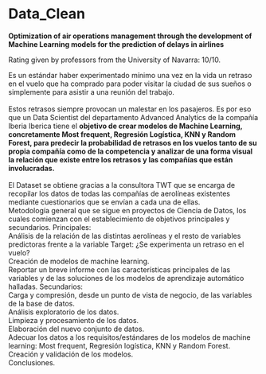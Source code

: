 # Data_Clean
<b>Optimization of air operations management through the development of Machine Learning models for the prediction of delays in airlines</b>
<br>

Rating given by professors from the University of Navarra: 10/10.

Es un estándar haber experimentado mínimo una vez en la vida un retraso en el vuelo que ha comprado para poder visitar la ciudad de sus sueños o simplemente para asistir a una reunión del trabajo.<br><br>
Estos retrasos siempre provocan un malestar en los pasajeros. Es por eso que un Data Scientist del departamento Advanced Analytics de la compañía Iberia Iberica tiene el <b> objetivo de crear modelos de Machine Learning, concretamente Most frequent, Regresión Logística, KNN y Random Forest, para predecir la probabilidad de retrasos en los vuelos tanto de su propia compañía como de la competencia y analizar de una forma visual la relación que existe entre los retrasos y las compañías que están involucradas.</b><br>
<br>
El Dataset se obtiene gracias a la consultora TWT que se encarga de recopilar los datos de todas las compañías de aerolíneas existentes mediante cuestionarios que se envían a cada una de ellas.<br>
Metodología general que se sigue en proyectos de Ciencia de Datos, los cuales comienzan con el establecimiento de objetivos principales y secundarios.
Principales:<br>
Análisis de la relación de las distintas aerolíneas y el resto de variables predictoras frente a la variable Target: ¿Se experimenta un retraso en el vuelo?<br>
Creación de modelos de machine learning.<br>
Reportar un breve informe con las características principales de las variables y de las soluciones de los modelos de aprendizaje automático halladas.
Secundarios:<br>
Carga y compresión, desde un punto de vista de negocio, de las variables de la base de datos.<br>
Análisis exploratorio de los datos.<br>
Limpieza y procesamiento de los datos.<br>
Elaboración del nuevo conjunto de datos.<br>
Adecuar los datos a los requisitos/estándares de los modelos de machine learning: Most frequent, Regresión logística, KNN y Random Forest.<br>
Creación y validación de los modelos.<br>
Conclusiones.<br>
